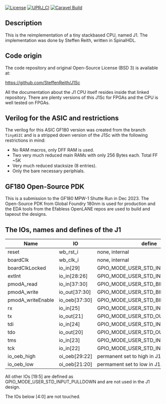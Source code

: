 
[![License](https://img.shields.io/badge/License-Apache%202.0-blue.svg)](https://opensource.org/licenses/Apache-2.0) [![UPRJ_CI](https://github.com/efabless/caravel_project_example/actions/workflows/user_project_ci.yml/badge.svg)](https://github.com/efabless/caravel_project_example/actions/workflows/user_project_ci.yml) [![Caravel Build](https://github.com/efabless/caravel_project_example/actions/workflows/caravel_build.yml/badge.svg)](https://github.com/efabless/caravel_project_example/actions/workflows/caravel_build.yml)

## Description
This is the reimplementation of a tiny stackbased CPU, named J1. The implementation was done by Steffen Reith, written in SpinalHDL.

## Code origin
The code repository and original Open-Source License (BSD 3) is available at:

https://github.com/SteffenReith/J1Sc

All the documentation about the J1 CPU itself resides inside that linked repository. There are plenty versions of this J1Sc for FPGAs and the CPU is well tested on FPGAs. 

## Verilog for the ASIC and restrictions
The verilog for this ASIC GF180 version was created from the branch ```TinyASIC``` and is a stripped down version of the J1Sc with the following restrictions in mind:

- No RAM macros, only DFF RAM is used.
- Two very much reduced main RAMs with only 256 Bytes each. Total FF ~5K
- Very much reduced stacksize (8 entries).
- Only the bare necessary periphials.

## GF180 Open-Source PDK
This is a submission to the GF180 MPW-1 Shutte Run in Dec 2023. The Open-Source PDK from Global Foundry 180nm is used for production and the EDA tools from the Efabless OpenLANE repos are used to build and tapeout the designs.

## The IOs, names and defines of the J1

| Name              | IO            | define        |
| ----------------- | ------------- | -----------   |
| reset             | wb_rst_i      | none, internal |
| boardClk          | wb_clk_i      | none, internal |
| boardClkLocked    | io_in[29]     | GPIO_MODE_USER_STD_INPUT_PULLDOWN |
| extInt	        | io_in[28:26]  | GPIO_MODE_USER_STD_INPUT_PULLDOWN |
| pmodA_read        | io_in[37:30]  | GPIO_MODE_USER_STD_BIDIRECTIONAL |
| pmodA_write       | io_out[37:30] | GPIO_MODE_USER_STD_BIDIRECTIONAL |
| pmodA_writeEnable	| io_oeb[37:30] | GPIO_MODE_USER_STD_BIDIRECTIONAL |
| rx                | io_in[25]     | GPIO_MODE_USER_STD_INPUT_NOPULL |
| tx	            | io_out[21]    | GPIO_MODE_USER_STD_OUTPUT |
| tdi               | io_in[24]     | GPIO_MODE_USER_STD_INPUT_NOPULL |
| tdo               | io_out[20]    | GPIO_MODE_USER_STD_OUTPUT |
| tms               | io_in[23]     | GPIO_MODE_USER_STD_INPUT_NOPULL |
| tck               | io_in[22]     | GPIO_MODE_USER_STD_INPUT_NOPULL |
| io_oeb_high       | oi_oeb[29:22] | permanent set to high in J1Asic.v | 
| io_oeb_low        | oi_oeb[21:20] | permament set to low in J1Asic.v | 

All other IOs [19:5] are defined as GPIO_MODE_USER_STD_INPUT_PULLDOWN and are not used in the J1 design.

The IOs below [4:0] are not touched.

